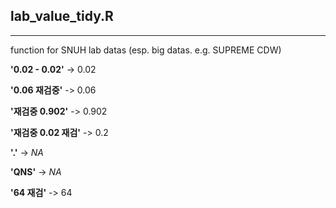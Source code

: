 ## lab_value_tidy.R

***

function for SNUH lab datas (esp. big datas. e.g. SUPREME CDW)

**'0.02 - 0.02'** -> 0.02

**'0.06 재검중'** -> 0.06

**'재검중 0.902'** -> 0.902

**'재검중 0.02 재검'** -> 0.2

**'.'** -> *NA*

**'QNS'** -> *NA*

**'64 재검'** -> 64

